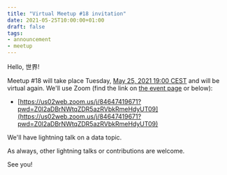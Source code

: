 ```yaml
---
title: "Virtual Meetup #18 invitation"
date: 2021-05-25T10:00:00+01:00
draft: false
tags:
- announcement
- meetup
---
```


Hello, 世界!

Meetup #18 will take place Tuesday, [May 25,
2021 19:00 CEST](https://www.meetup.com/Leipzig-Golang/events/275871268/) and will be
virtual again. We'll use Zoom (find the link on [the event
page](https://www.meetup.com/Leipzig-Golang/events/275871268/) or below):

* [https://us02web.zoom.us/j/84647419671?pwd=Z0l2aDBrNWtqZDR5azRVbkRmeHdyUT09](https://us02web.zoom.us/j/84647419671?pwd=Z0l2aDBrNWtqZDR5azRVbkRmeHdyUT09)

We'll have lightning talk on a data topic.

As always, other lightning talks or contributions are welcome.

See you!

